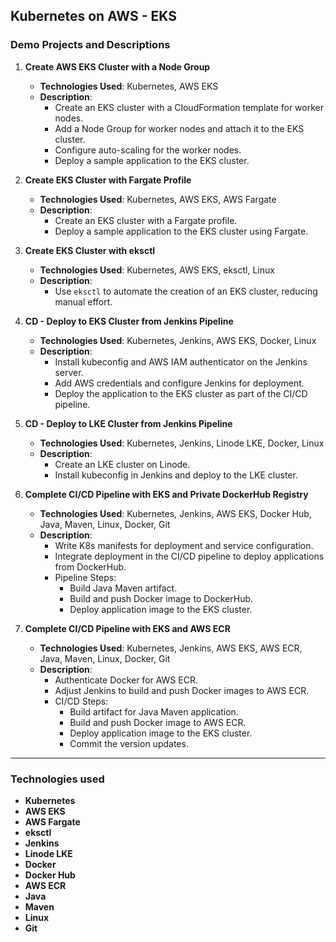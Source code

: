 ## Kubernetes on AWS - EKS
### Demo Projects and Descriptions
1. **Create AWS EKS Cluster with a Node Group**
    - **Technologies Used**: Kubernetes, AWS EKS
    - **Description**:
        - Create an EKS cluster with a CloudFormation template for worker nodes.
        - Add a Node Group for worker nodes and attach it to the EKS cluster.
        - Configure auto-scaling for the worker nodes.
        - Deploy a sample application to the EKS cluster.

2. **Create EKS Cluster with Fargate Profile**
    - **Technologies Used**: Kubernetes, AWS EKS, AWS Fargate
    - **Description**:
        - Create an EKS cluster with a Fargate profile.
        - Deploy a sample application to the EKS cluster using Fargate.

3. **Create EKS Cluster with eksctl**
    - **Technologies Used**: Kubernetes, AWS EKS, eksctl, Linux
    - **Description**:
        - Use `eksctl` to automate the creation of an EKS cluster, reducing manual effort.

4. **CD - Deploy to EKS Cluster from Jenkins Pipeline**
    - **Technologies Used**: Kubernetes, Jenkins, AWS EKS, Docker, Linux
    - **Description**:
        - Install kubeconfig and AWS IAM authenticator on the Jenkins server.
        - Add AWS credentials and configure Jenkins for deployment.
        - Deploy the application to the EKS cluster as part of the CI/CD pipeline.

5. **CD - Deploy to LKE Cluster from Jenkins Pipeline**
    - **Technologies Used**: Kubernetes, Jenkins, Linode LKE, Docker, Linux
    - **Description**:
        - Create an LKE cluster on Linode.
        - Install kubeconfig in Jenkins and deploy to the LKE cluster.

6. **Complete CI/CD Pipeline with EKS and Private DockerHub Registry**
    - **Technologies Used**: Kubernetes, Jenkins, AWS EKS, Docker Hub, Java, Maven, Linux, Docker, Git
    - **Description**:
        - Write K8s manifests for deployment and service configuration.
        - Integrate deployment in the CI/CD pipeline to deploy applications from DockerHub.
        - Pipeline Steps:
            - Build Java Maven artifact.
            - Build and push Docker image to DockerHub.
            - Deploy application image to the EKS cluster.

7. **Complete CI/CD Pipeline with EKS and AWS ECR**
    - **Technologies Used**: Kubernetes, Jenkins, AWS EKS, AWS ECR, Java, Maven, Linux, Docker, Git
    - **Description**:
        - Authenticate Docker for AWS ECR.
        - Adjust Jenkins to build and push Docker images to AWS ECR.
        - CI/CD Steps:
            - Build artifact for Java Maven application.
            - Build and push Docker image to AWS ECR.
            - Deploy application image to the EKS cluster.
            - Commit the version updates.

---

### Technologies used
- **Kubernetes**
- **AWS EKS**
- **AWS Fargate**
- **eksctl**
- **Jenkins**
- **Linode LKE**
- **Docker**
- **Docker Hub**
- **AWS ECR**
- **Java**
- **Maven**
- **Linux**
- **Git**
